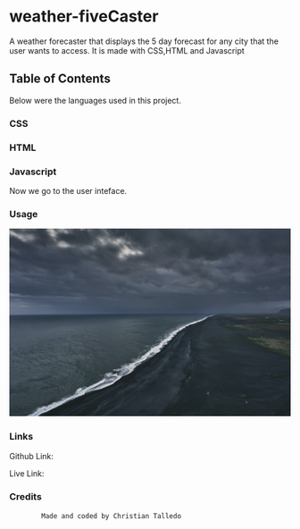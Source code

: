 # weather-fiveCaster

A weather forecaster that displays the 5 day forecast for any city that the user wants to access.
It is made with CSS,HTML and Javascript

## Table of Contents

Below were the languages used in this project.

### CSS

### HTML

### Javascript

Now we go to the user inteface.

### Usage

<img src ="./photo-1551098955-f124915c1ff3.jpg" alt ="Video of the website's usage">

### Links

Github Link:

Live Link:

### Credits

            Made and coded by Christian Talledo
